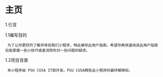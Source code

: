 # 主页

1.引言

1.1编写目的

```
 为了让你更好的了解并体验我们小程序，特此编写此用户指南。希望你再快速阅读此用户指南后能掌握一些小技巧或者消除你对一些问题的疑虑。
```

1.2项目背景

```
 本小程序由 PSU CUSA IT部开发。PSU CUSA拥有此小程序的最终解释权。
```



